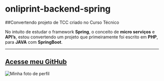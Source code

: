 # onliprint-backend-spring

##Convertendo projeto de TCC criado no Curso Técnico

No intuito de estudar o framework **Spring**, o conceito de **micro serviços** e **API’s**, estou convertendo um projeto que primeiramente foi escrito em **PHP**, para **JAVA** com **SpringBoot**.


***
[Acesse meu GitHub](https://github.com/brunolvieira)
---
![Minha foto de perfil](https://avatars2.githubusercontent.com/u/51804080?s=460&u=8b00e635d4207b3bbd12e5436c2048174b150715&v=4)
